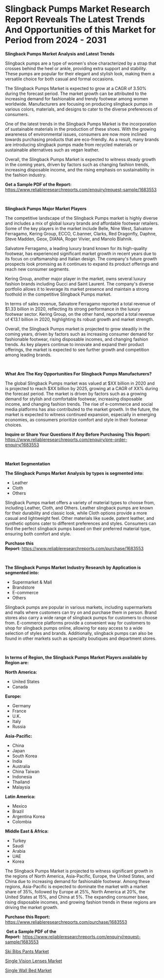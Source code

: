 <p><h1>Slingback Pumps Market Research Report Reveals The Latest Trends And Opportunities of this Market for Period from 2024 - 2031</h1></p><p><strong>Slingback Pumps Market Analysis and Latest Trends</strong></p>
<p><p>Slingback pumps are a type of women's shoe characterized by a strap that crosses behind the heel or ankle, providing extra support and stability. These pumps are popular for their elegant and stylish look, making them a versatile choice for both casual and formal occasions.</p><p>The Slingback Pumps Market is expected to grow at a CAGR of 3.50% during the forecast period. The market growth can be attributed to the increasing demand for fashionable and trendy footwear among women worldwide. Manufacturers are focusing on producing slingback pumps in various colors, materials, and designs to cater to the diverse preferences of consumers.</p><p>One of the latest trends in the Slingback Pumps Market is the incorporation of sustainable materials in the production of these shoes. With the growing awareness of environmental issues, consumers are now more inclined towards purchasing products that are eco-friendly. As a result, many brands are introducing slingback pumps made from recycled materials or sustainable alternatives such as vegan leather.</p><p>Overall, the Slingback Pumps Market is expected to witness steady growth in the coming years, driven by factors such as changing fashion trends, increasing disposable income, and the rising emphasis on sustainability in the fashion industry.</p></p>
<p><strong>Get a Sample PDF of the Report:&nbsp;</strong> <a href="https://www.reliableresearchreports.com/enquiry/request-sample/1683553">https://www.reliableresearchreports.com/enquiry/request-sample/1683553</a></p>
<p>&nbsp;</p>
<p><strong>Slingback Pumps Major Market Players</strong></p>
<p><p>The competitive landscape of the Slingback Pumps market is highly diverse and includes a mix of global luxury brands and affordable footwear retailers. Some of the key players in the market include Belle, Nine West, Salvatore Ferragamo, Kering Group, ECCO, C.banner, Clarks, Red Dragonfly, Daphne, Steve Madden, Geox, DIANA, Roger Vivier, and Manolo Blahnik.</p><p>Salvatore Ferragamo, a leading luxury brand known for its high-quality footwear, has experienced significant market growth in recent years due to its focus on craftsmanship and Italian design. The company's future growth prospects look promising as it continues to expand its product offerings and reach new consumer segments.</p><p>Kering Group, another major player in the market, owns several luxury fashion brands including Gucci and Saint Laurent. The company's diverse portfolio allows it to leverage its market presence and maintain a strong foothold in the competitive Slingback Pumps market.</p><p>In terms of sales revenue, Salvatore Ferragamo reported a total revenue of $1.33 billion in 2020, reflecting its strong performance in the luxury footwear sector. Kering Group, on the other hand, reported a total revenue of €13.1 billion in 2020, highlighting its robust growth and market strength.</p><p>Overall, the Slingback Pumps market is projected to grow steadily in the coming years, driven by factors such as increasing consumer demand for fashionable footwear, rising disposable incomes, and changing fashion trends. As key players continue to innovate and expand their product offerings, the market is expected to see further growth and competition among leading brands.</p></p>
<p>&nbsp;</p>
<p><strong>What Are The Key Opportunities For Slingback Pumps Manufacturers?</strong></p>
<p><p>The global Slingback Pumps market was valued at $XX billion in 2020 and is projected to reach $XX billion by 2025, growing at a CAGR of XX% during the forecast period. The market is driven by factors such as a growing demand for stylish and comfortable footwear, increasing disposable income, and changing fashion trends. The rise of e-commerce and social media platforms has also contributed to the market growth. In the future, the market is expected to witness continued expansion, especially in emerging economies, as consumers prioritize comfort and style in their footwear choices.</p></p>
<p><strong>Inquire or Share Your Questions If Any Before Purchasing This Report:</strong> <a href="https://www.reliableresearchreports.com/enquiry/pre-order-enquiry/1683553">https://www.reliableresearchreports.com/enquiry/pre-order-enquiry/1683553</a></p>
<p>&nbsp;</p>
<p><strong>Market Segmentation</strong></p>
<p><strong>The Slingback Pumps Market Analysis by types is segmented into:</strong></p>
<p><ul><li>Leather</li><li>Cloth</li><li>Others</li></ul></p>
<p><p>Slingback Pumps market offers a variety of material types to choose from, including Leather, Cloth, and Others. Leather slingback pumps are known for their durability and classic look, while Cloth options provide a more casual and lightweight feel. Other materials like suede, patent leather, and synthetic options cater to different preferences and styles. Consumers can find the perfect slingback pumps based on their preferred material type, ensuring both comfort and style.</p></p>
<p><strong>Purchase this Report:&nbsp;</strong><a href="https://www.reliableresearchreports.com/purchase/1683553">https://www.reliableresearchreports.com/purchase/1683553</a></p>
<p>&nbsp;</p>
<p><strong>The Slingback Pumps Market Industry Research by Application is segmented into:</strong></p>
<p><ul><li>Supermarket & Mall</li><li>Brandstore</li><li>E-commerce</li><li>Others</li></ul></p>
<p><p>Slingback pumps are popular in various markets, including supermarkets and malls where customers can try on and purchase them in person. Brand stores also carry a wide range of slingback pumps for customers to choose from. E-commerce platforms provide a convenient way for customers to shop for slingback pumps online, allowing for easy access to a wide selection of styles and brands. Additionally, slingback pumps can also be found in other markets such as specialty boutiques and department stores.</p></p>
<p>&nbsp;</p>
<p><strong>In terms of Region, the Slingback Pumps Market Players available by Region are:</strong></p>
<p>
    <p> <strong> North America: </strong>
        <ul>
            <li>United States</li>
            <li>Canada</li>
        </ul>
        </p> 
    <p> <strong> Europe: </strong>
        <ul>
            <li>Germany</li>
            <li>France</li>
            <li>U.K.</li>
            <li>Italy</li>
            <li>Russia</li>
        </ul>
        </p> 
    <p> <strong> Asia-Pacific: </strong>
        <ul>
            <li>China</li>
            <li>Japan</li>
            <li>South Korea</li>
            <li>India</li>
            <li>Australia</li>
            <li>China Taiwan</li>
            <li>Indonesia</li>
            <li>Thailand</li>
            <li>Malaysia</li>
        </ul>
        </p> 
    <p> <strong> Latin America: </strong>
        <ul>
            <li>Mexico</li>
            <li>Brazil</li>
            <li>Argentina Korea</li>
            <li>Colombia</li>
        </ul>
        </p> 
    <p> <strong> Middle East & Africa: </strong>
        <ul>
            <li>Turkey</li>
            <li>Saudi</li>
            <li>Arabia</li>
            <li>UAE</li>
            <li>Korea</li>
        </ul>
    </p>
    </p>
<p><p>The Slingback Pumps Market is projected to witness significant growth in the regions of North America, Asia-Pacific, Europe, the United States, and China due to increasing demand for fashionable footwear. Among these regions, Asia-Pacific is expected to dominate the market with a market share of 35%, followed by Europe at 25%, North America at 20%, the United States at 15%, and China at 5%. The expanding consumer base, rising disposable incomes, and growing fashion trends in these regions are driving the market growth.</p></p>
<p><strong>Purchase this Report: </strong><a href="https://www.reliableresearchreports.com/purchase/1683553">https://www.reliableresearchreports.com/purchase/1683553</a></p>
<p>&nbsp;<strong>Get a Sample PDF of the Report:&nbsp;&nbsp;</strong><a href="https://www.reliableresearchreports.com/enquiry/request-sample/1683553">https://www.reliableresearchreports.com/enquiry/request-sample/1683553</a></p>
<p><strong></strong></p>
<p><p><a href="https://github.com/seekum/Market-Research-Report-List-1/blob/main/ski-bibs-pants-market.md">Ski Bibs Pants Market</a></p><p><a href="https://github.com/bobicer/Market-Research-Report-List-2/blob/main/single-vision-lenses-market.md">Single Vision Lenses Market</a></p><p><a href="https://github.com/timeliteaut/Market-Research-Report-List-1/blob/main/single-wall-bed-market.md">Single Wall Bed Market</a></p></p>